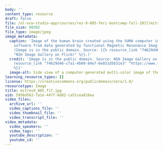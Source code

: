 ```yaml
---
body: ''
content_type: resource
draft: false
file: /ol-ocw-studio-app/courses/res-9-005-fmri-bootcamp-fall-2017/mitres9_005_f17.jpg
file_size: 80392
file_type: image/jpeg
image_metadata:
  caption: 'Image of the human brain created using the SUMA computer image processing
    software from data generated by functional Magnetic Resonance Imaging (fMRI).
    (Image is in the public domain. Source: {{% resource_link "74629d46-cfa1-4b09-84e7-6e831d5b31e3"
    "NIH Image Gallery on Flickr" %}}.)'
  credit: 'Image is in the public domain. Source: NIH Image Gallery on Flickr. {{%
    resource_link "74629d46-cfa1-4b09-84e7-6e831d5b31e3" "https://www.flickr.com/photos/nihgov/23682213069/"
    %}}'
  image-alt: Side view of a computer-generated multi-color image of the human brain.
learning_resource_types: []
license: https://creativecommons.org/publicdomain/zero/1.0/
resourcetype: Image
title: mitres9_005_f17.jpg
uid: 5956d562-7a1e-447f-8d82-ca51cea816ea
video_files:
  archive_url: ''
  video_captions_file: ''
  video_thumbnail_file: ''
  video_transcript_file: ''
video_metadata:
  video_speakers: ''
  video_tags: ''
  youtube_description: ''
  youtube_id: ''
---
```

